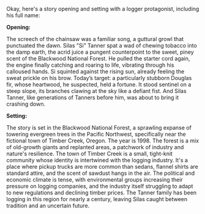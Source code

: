 Okay, here's a story opening and setting with a logger protagonist, including his full name:

**Opening:**

The screech of the chainsaw was a familiar song, a guttural growl that punctuated the dawn. Silas "Si" Tanner spat a wad of chewing tobacco into the damp earth, the acrid juice a pungent counterpoint to the sweet, piney scent of the Blackwood National Forest. He pulled the starter cord again, the engine finally catching and roaring to life, vibrating through his calloused hands. Si squinted against the rising sun, already feeling the sweat prickle on his brow. Today’s target: a particularly stubborn Douglas fir, whose heartwood, he suspected, held a fortune. It stood sentinel on a steep slope, its branches clawing at the sky like a defiant fist. And Silas Tanner, like generations of Tanners before him, was about to bring it crashing down.

**Setting:**

The story is set in the Blackwood National Forest, a sprawling expanse of towering evergreen trees in the Pacific Northwest, specifically near the fictional town of Timber Creek, Oregon. The year is 1998. The forest is a mix of old-growth giants and replanted areas, a patchwork of industry and nature's resilience. The town of Timber Creek is a small, tight-knit community whose identity is intertwined with the logging industry. It's a place where pickup trucks are more common than sedans, flannel shirts are standard attire, and the scent of sawdust hangs in the air. The political and economic climate is tense, with environmental groups increasing their pressure on logging companies, and the industry itself struggling to adapt to new regulations and declining timber prices. The Tanner family has been logging in this region for nearly a century, leaving Silas caught between tradition and an uncertain future.
